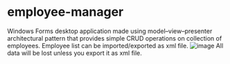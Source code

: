 # employee-manager
Windows Forms desktop application made using model–view–presenter architectural pattern that provides simple CRUD operations on collection of employees. Employee list can be imported/exported as xml file.
![image](https://github.com/igornieb/employee-manager/assets/66256669/1ba26651-9a46-4a38-80a7-3561a57f1279)
All data will be lost unless you export it as xml file.
